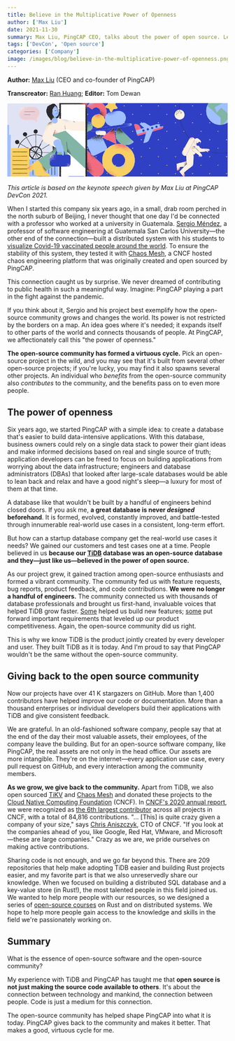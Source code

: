 ```yaml
---
title: Believe in the Multiplicative Power of Openness
author: ['Max Liu']
date: 2021-11-30
summary: Max Liu, PingCAP CEO, talks about the power of open source. Learn how the open source community helps PingCAP grow and how PingCAP gives back to the community. 
tags: ['DevCon', 'Open source']
categories: ['Company']
image: /images/blog/believe-in-the-multiplicative-power-of-openness.png
---
```

**Author:** [Max Liu](https://github.com/ngaut) (CEO and co-founder of PingCAP)

**Transcreator:** [Ran Huang](https://github.com/ran-huang); **Editor:** Tom Dewan

![How Open Source Community Benefits PingCAP and Vice Versa](media/believe-in-the-multiplicative-power-of-openness.png)

*This article is based on the keynote speech given by Max Liu at PingCAP DevCon 2021.*

When I started this company six years ago, in a small, drab room perched in the north suburb of Beijing, I never thought that one day I'd be connected with a professor who worked at a university in Guatemala. [Sergio Méndez](https://sergiops.xyz/about/), a professor of software engineering at Guatemala San Carlos University—the other end of the connection—built a distributed system with his students to [visualize Covid-19 vaccinated people around the world](https://github.com/sergioarmgpl/operating-systems-usac-course/blob/master/lang/en/projects/project1v3/project1.md). To ensure the stability of this system, they tested it with [Chaos Mesh](https://chaos-mesh.org/), a CNCF hosted chaos engineering platform that was originally created and open sourced by PingCAP. 

This connection caught us by surprise. We never dreamed of contributing to public health in such a meaningful way. Imagine: PingCAP playing a part in the fight against the pandemic. 

If you think about it, Sergio and his project best exemplify how the open-source community grows and changes the world. Its power is not restricted by the borders on a map. An idea goes where it's needed; it expands itself to other parts of the world and connects thousands of people. At PingCAP, we affectionately call this "the power of openness."

**The open-source community has formed a virtuous cycle.** Pick an open-source project in the wild, and you may see that it's built from several other open-source projects; if you're lucky, you may find it also spawns several other projects. An individual who _benefits_ from the open-source community also _contributes_ to the community, and the benefits pass on to even more people.

## The power of openness

Six years ago, we started PingCAP with a simple idea: to create a database that's easier to build data-intensive applications. With this database, business owners could rely on a single data stack to power their giant ideas and make informed decisions based on real and single source of truth; application developers can be freed to focus on building applications from worrying about the data infrastructure; engineers and database administrators (DBAs) that looked after large-scale databases would be able to lean back and relax and have a good night's sleep—a luxury for most of them at that time.

A database like that wouldn't be built by a handful of engineers behind closed doors. If you ask me, **a great database is never _designed_ beforehand**. It is formed, evolved, constantly improved, and battle-tested through innumerable real-world use cases in a consistent, long-term effort. 

But how can a startup database company get the real-world use cases it needs? We gained our customers and test cases one at a time. People believed in us **because our [TiDB](https://en.pingcap.com/products/tidb/) database was an open-source database and they—just like us—believed in the power of open source.** 

As our project grew, it gained traction among open-source enthusiasts and formed a vibrant community. The community fed us with feature requests, bug reports, product feedback, and code contributions. **We were no longer a handful of engineers.** The community connected us with thousands of database professionals and brought us first-hand, invaluable voices that helped TiDB grow faster. [Some](https://github.com/tikv/tikv/pull/9637) helped us build new features; [some](https://github.com/pingcap/tidb/issues/20971) put forward important requirements that leveled up our product competitiveness. Again, the open-source community did us right.

This is why we know TiDB is the product jointly created by every developer and user. They built TiDB as it is today. And I'm proud to say that PingCAP wouldn't be the same without the open-source community. 

## Giving back to the open source community

Now our projects have over 41 K stargazers on GitHub. More than 1,400 contributors have helped improve our code or documentation. More than a thousand enterprises or individual developers build their applications with TiDB and give consistent feedback.

We are grateful. In an old-fashioned software company, people say that at the end of the day their most valuable assets, their employees, of the company leave the building. But for an open-source software company, like PingCAP, the real assets are not only in the head office. Our assets are more intangible. They're on the internet—every application use case, every pull request on GitHub, and every interaction among the community members. 

**As we grow, we give back to the community.** Apart from TiDB, we also open sourced [TiKV](https://tikv.org/) and [Chaos Mesh](https://chaos-mesh.org/) and donated these projects to the [Cloud Native Computing Foundation](https://www.cncf.io/) (CNCF). In [CNCF's 2020 annual report](https://www.cncf.io/cncf-annual-report-2020/), we were recognized as [the 6th largest contributor](https://all.devstats.cncf.io/d/5/companies-table?orgId=1) across all projects in CNCF, with a total of 84,816 contributions. "... [This] is quite crazy given a company of your size," says [Chris Aniszczyk](https://twitter.com/cra), CTO of CNCF. "If you look at the companies ahead of you, like Google, Red Hat, VMware, and Microsoft—these are large companies." Crazy as we are, we pride ourselves on making active contributions. 

Sharing code is not enough, and we go far beyond this. There are 209 repositories that help make adopting TiDB easier and building Rust projects easier, and my favorite part is that we also unreservedly share our knowledge. When we focused on building a distributed SQL database and a key-value store (in Rust!), the most talented people in this field joined us. We wanted to help more people with our resources, so we designed a series of [open-source courses](https://github.com/pingcap/talent-plan) on Rust and on distributed systems. We hope to help more people gain access to the knowledge and skills in the field we're passionately working on.

## Summary

What is the essence of open-source software and the open-source community?

My experience with TiDB and PingCAP has taught me that **open source is not just making the source code available to others**. It's about the connection between technology and mankind, the connection between people. Code is just a medium for this connection.

The open-source community has helped shape PingCAP into what it is today. PingCAP gives back to the community and makes it better. That makes a good, virtuous cycle for me. 

